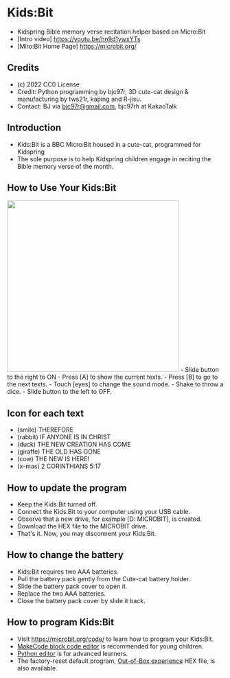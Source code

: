 # Kids:Bit
- Kidspring Bible memory verse recitation helper based on Micro:Bit
- [Intro video] <https://youtu.be/hn9d1ywxYTs>
- [Miro:Bit Home Page] <https://microbit.org/>

## Credits
- (c) 2022 CC0 License
- Credit: Python programming by bjc97r, 3D cute-cat design & manufacturing by tws21r, kaping and R-jisu.
- Contact: BJ via bjc97r@gmail.com, bjc97rh at KakaoTalk

## Introduction

- Kids:Bit is a BBC Micro:Bit housed in a cute-cat, programmed for Kidspring
- The sole purpose is to help Kidspring children engage in reciting the Bible memory verse of the month.

## How to Use Your Kids:Bit
<img src="https://user-images.githubusercontent.com/11816609/197115499-79471cde-d2cd-47fd-97b5-d4a952bd822a.png" width="400">
- Slide button to the right to ON
- Press [A] to show the current texts.
- Press [B] to go to  the next texts.
- Touch [eyes] to change the sound mode.
- Shake to throw a dice.
- Slide button to the left to OFF.

## Icon for each text
- (smile)	THEREFORE
- (rabbit)	IF ANYONE IS IN CHRIST
- (duck)	THE NEW CREATION HAS COME 
- (giraffe)	THE OLD HAS GONE
- (cow)		THE NEW IS HERE!
- (x-mas)	2 CORINTHIANS 5:17

## How to update the program
- Keep the Kids:Bit turned off.
- Connect the Kids:Bit to your computer using your USB cable.
- Observe that a new drive, for example [D: MICROBIT],  is created.
- Download the HEX file to the MICROBIT drive.
- That's it. Now, you may disconnent your Kids:Bit. 

## How to change the battery
- Kids:Bit requires two AAA batteries.
- Pull the battery pack gently from the Cute-cat battery holder.
- Slide the battery pack cover to open it.
- Replace the two AAA batteries.
- Close the battery pack cover by slide it back.

## How to program Kids:Bit
- Visit <https://microbit.org/code/> to learn how to program your Kids:Bit.
- [MakeCode block code editor](https://makecode.microbit.org/) is recommended for young children.
- [Python editor](https://python.microbit.org/v/3) is for advanced learners. 
- The factory-reset default program, [Out-of-Box experience](https://microbit.org/get-started/user-guide/out-of-box-experience/) HEX file, is also available. 


